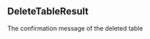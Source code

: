 ## DeleteTableResult


<ParamField path="message" type="text">
The confirmation message of the deleted table
</ParamField>
